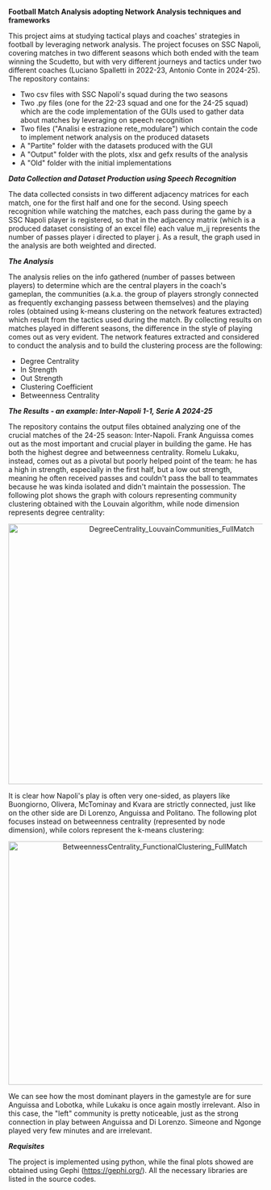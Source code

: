 **Football Match Analysis adopting Network Analysis techniques and frameworks**

This project aims at studying tactical plays and coaches' strategies in football by leveraging network analysis.
The project focuses on SSC Napoli, covering matches in two different seasons which both ended with the team winning the Scudetto, but with very different journeys and tactics under two different coaches (Luciano Spalletti in 2022-23, Antonio Conte in 2024-25).
The repository contains:

- Two csv files with SSC Napoli's squad during the two seasons
- Two .py files (one for the 22-23 squad and one for the 24-25 squad) which are the code implementation of the GUIs used to gather data about matches by leveraging on speech recognition
- Two files ("Analisi e estrazione rete_modulare") which contain the code to implement network analysis on the produced datasets
- A "Partite" folder with the datasets produced with the GUI
- A "Output" folder with the plots, xlsx and gefx results of the analysis
- A "Old" folder with the initial implementations


***Data Collection and Dataset Production using Speech Recognition***


The data collected consists in two different adjacency matrices for each match, one for the first half and one for the second. Using speech recognition while watching the matches, each pass during the game by a SSC Napoli player is registered, so that in the adjacency matrix (which is a produced dataset consisting of an excel file) each value m_ij represents the number of passes player i directed to player j.
As a result, the graph used in the analysis are both weighted and directed.


***The Analysis***


The analysis relies on the info gathered (number of passes between players) to determine which are the central players in the coach's gameplan, the communities (a.k.a. the group of players strongly connected as frequently exchanging passess between themselves) and the playing roles (obtained using k-means clustering on the network features extracted) which result from the tactics used during the match.
By collecting results on matches played in different seasons, the difference in the style of playing comes out as very evident.
The network features extracted and considered to conduct the analysis and to build the clustering process are the following:

- Degree Centrality
- In Strength
- Out Strength
- Clustering Coefficient
- Betweenness Centrality


***The Results - an example: Inter-Napoli 1-1, Serie A 2024-25***


The repository contains the output files obtained analyzing one of the crucial matches of the 24-25 season: Inter-Napoli.
Frank Anguissa comes out as the most important and crucial player in building the game. He has both the highest degree and betweenness centrality. Romelu Lukaku, instead, comes out as a pivotal but poorly helped point of the team: he has a high in strength, especially in the first half, but a low out strength, meaning he often received passes and couldn't pass the ball to teammates because he was kinda isolated and didn't maintain the possession.
The following plot shows the graph with colours representing community clustering obtained with the Louvain algorithm, while node dimension represents degree centrality:

<p align="center">
  <img width="632" height="517" alt="DegreeCentrality_LouvainCommunities_FullMatch" src="https://github.com/user-attachments/assets/3a6170fb-10e3-4c7d-bad3-d1e3d43c6730" />
</p>

It is clear how Napoli's play is often very one-sided, as players like Buongiorno, Olivera, McTominay and Kvara are strictly connected, just like on the other side are Di Lorenzo, Anguissa and Politano.
The following plot focuses instead on betweenness centrality (represented by node dimension), while colors represent the k-means clustering:

<p align="center">
  <img width="565" height="483" alt="BetweennessCentrality_FunctionalClustering_FullMatch" src="https://github.com/user-attachments/assets/04352747-37bf-40cb-85c2-eb5cd1ba3cd3" />
</p>

We can see how the most dominant players in the gamestyle are for sure Anguissa and Lobotka, while Lukaku is once again mostly irrelevant. Also in this case, the "left" community is pretty noticeable, just as the strong connection in play between Anguissa and Di Lorenzo. Simeone and Ngonge played very few minutes and are irrelevant.


***Requisites***


The project is implemented using python, while the final plots showed are obtained using Gephi (https://gephi.org/). All the necessary libraries are listed in the source codes.
